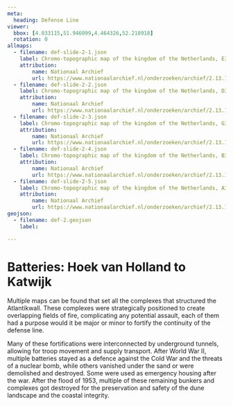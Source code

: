 ```yaml
---
meta:
  heading: Defense Line
viewer:
  bbox: [4.033115,51.946099,4.464326,52.218918]
  rotation: 0
allmaps:
  - filename: def-slide-2-1.json
    label: Chromo-topographic map of the kingdom of the Netherlands, E30, 1946
    attribution:
        name: Nationaal Archief
        url: https://www.nationaalarchief.nl/onderzoeken/archief/2.13.167/invnr/286/file/NL-HaNA_2.13.167_286_04?eadID=2.13.167&unitID=286&query=
  - filename: def-slide-2-2.json
    label: Chromo-topographic map of the kingdom of the Netherlands, D30, 1946
    attribution:
        name: Nationaal Archief
        url: https://www.nationaalarchief.nl/onderzoeken/archief/2.13.167/invnr/288/file/NL-HaNA_2.13.167_288_11?eadID=2.13.167&unitID=288&query=
  - filename: def-slide-2-3.json
    label: Chromo-topographic map of the kingdom of the Netherlands, G30, 1946
    attribution:
        name: Nationaal Archief
        url: https://www.nationaalarchief.nl/onderzoeken/archief/2.13.167/invnr/288/file/NL-HaNA_2.13.167_288_12?eadID=2.13.167&unitID=288&query=
  - filename: def-slide-2-4.json
    label: Chromo-topographic map of the kingdom of the Netherlands, B37, 1939
    attribution:
        name: Nationaal Archief 
        url: https://www.nationaalarchief.nl/onderzoeken/archief/2.13.167/invnr/289/file/NL-HaNA_2.13.167_289_15?eadID=2.13.167&unitID=289&query=
  - filename: def-slide-2-5.json
    label: Chromo-topographic map of the kingdom of the Netherlands, A37, 1939
    attribution: 
        name: Nationaal Archief
        url: https://www.nationaalarchief.nl/onderzoeken/archief/2.13.167/invnr/289/file/NL-HaNA_2.13.167_289_23?eadID=2.13.167&unitID=289&query=
geojson:
  - filename: def-2.geojson
    label:

---
```


# Batteries: Hoek van Holland to Katwijk

Multiple maps can be found that set all the complexes that structured the Atlantikwall. These complexes were strategically positioned to create overlapping fields of fire, complicating any potential assault, each of them had a purpose would it be major or minor to fortify the continuity of the defense line. 

Many of these fortifications were interconnected by underground tunnels, allowing for troop movement and supply transport. After World War II, multiple batteries stayed as a defence against the Cold War and the threats of a nuclear bomb, while others vanished under the sand or were demolished and destroyed. Some were used as emergency housing after the war. After the flood of 1953, multiple of these remaining bunkers and complexes got  destroyed for the preservation and safety of the dune landscape and the coastal integrity. 